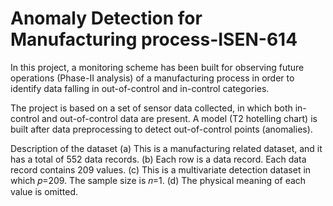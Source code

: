 # Anomaly Detection for Manufacturing process-ISEN-614
In this project, a monitoring scheme has been built for observing future operations (Phase-II analysis) of a manufacturing process in order to identify data falling in out-of-control and in-control categories. 

The project is based on a set of sensor data collected, in which both in-control and out-of-control data are present. A model (T2 hotelling chart) is built after data preprocessing to detect out-of-control points (anomalies).

Description of the dataset
(a) This is a manufacturing related dataset, and it has a total of 552 data records.
(b) Each row is a data record. Each data record contains 209 values.
(c) This is a multivariate detection dataset in which 𝑝=209. The sample size is 𝑛=1.
(d) The physical meaning of each value is omitted.

 
